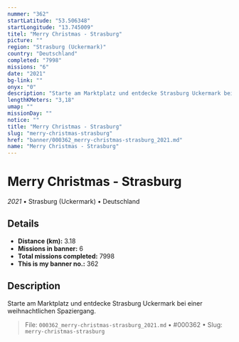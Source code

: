 ```yaml
---
nummer: "362"
startLatitude: "53.506348"
startLongitude: "13.745009"
titel: "Merry Christmas - Strasburg"
picture: ""
region: "Strasburg (Uckermark)"
country: "Deutschland"
completed: "7998"
missions: "6"
date: "2021"
bg-link: ""
onyx: "0"
description: "Starte am Marktplatz und entdecke Strasburg Uckermark bei einer weihnachtlichen Spaziergang."
lengthKMeters: "3,18"
umap: ""
missionDay: ""
notice: ""
title: "Merry Christmas - Strasburg"
slug: "merry-christmas-strasburg"
href: "banner/000362_merry-christmas-strasburg_2021.md"
name: "Merry Christmas - Strasburg"
---
```

# Merry Christmas - Strasburg

*2021* • Strasburg (Uckermark) • Deutschland





## Details
- **Distance (km):** 3.18
- **Missions in banner:** 6
- **Total missions completed:** 7998
- **This is my banner no.:** 362



## Description
Starte am Marktplatz und entdecke Strasburg Uckermark bei einer weihnachtlichen Spaziergang.




> File: `000362_merry-christmas-strasburg_2021.md`
> • #000362
> • Slug: `merry-christmas-strasburg`
